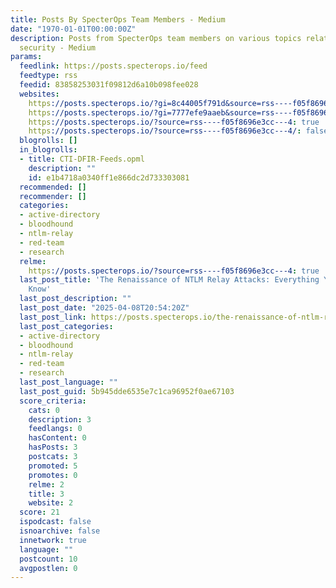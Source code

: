 ```yaml
---
title: Posts By SpecterOps Team Members - Medium
date: "1970-01-01T00:00:00Z"
description: Posts from SpecterOps team members on various topics relating information
  security - Medium
params:
  feedlink: https://posts.specterops.io/feed
  feedtype: rss
  feedid: 83858253031f09812d6a10b098fee028
  websites:
    https://posts.specterops.io/?gi=8c44005f791d&source=rss----f05f8696e3cc---4%2F: false
    https://posts.specterops.io/?gi=7777efe9aaeb&source=rss----f05f8696e3cc---4: false
    https://posts.specterops.io/?source=rss----f05f8696e3cc---4: true
    https://posts.specterops.io/?source=rss----f05f8696e3cc---4/: false
  blogrolls: []
  in_blogrolls:
  - title: CTI-DFIR-Feeds.opml
    description: ""
    id: e1b4718a0340ff1e866dc2d733303081
  recommended: []
  recommender: []
  categories:
  - active-directory
  - bloodhound
  - ntlm-relay
  - red-team
  - research
  relme:
    https://posts.specterops.io/?source=rss----f05f8696e3cc---4: true
  last_post_title: 'The Renaissance of NTLM Relay Attacks: Everything You Need to
    Know'
  last_post_description: ""
  last_post_date: "2025-04-08T20:54:20Z"
  last_post_link: https://posts.specterops.io/the-renaissance-of-ntlm-relay-attacks-everything-you-need-to-know-abfc3677c34e?source=rss----f05f8696e3cc---4
  last_post_categories:
  - active-directory
  - bloodhound
  - ntlm-relay
  - red-team
  - research
  last_post_language: ""
  last_post_guid: 5b945dde6535e7c1ca96952f0ae67103
  score_criteria:
    cats: 0
    description: 3
    feedlangs: 0
    hasContent: 0
    hasPosts: 3
    postcats: 3
    promoted: 5
    promotes: 0
    relme: 2
    title: 3
    website: 2
  score: 21
  ispodcast: false
  isnoarchive: false
  innetwork: true
  language: ""
  postcount: 10
  avgpostlen: 0
---
```

